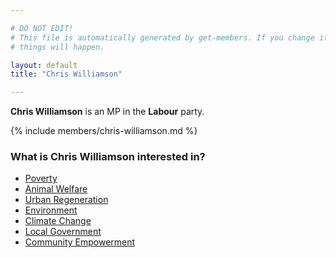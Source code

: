 ```yaml
---

# DO NOT EDIT!
# This file is automatically generated by get-members. If you change it, bad
# things will happen.

layout: default
title: "Chris Williamson"

---
```


**Chris Williamson** is an MP in the **Labour** party.

{% include members/chris-williamson.md %}

### What is Chris Williamson interested in?


* [Poverty](/interests/poverty.html)
* [Animal Welfare](/interests/animal-welfare.html)
* [Urban Regeneration](/interests/urban-regeneration.html)
* [Environment](/interests/environment.html)
* [Climate Change](/interests/climate-change.html)
* [Local Government](/interests/local-government.html)
* [Community Empowerment](/interests/community-empowerment.html)
